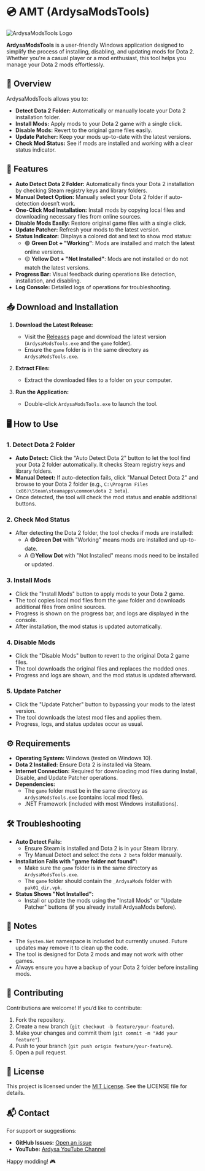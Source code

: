 # 💿 AMT (ArdysaModsTools)

![ArdysaModsTools Logo](https://yt3.googleusercontent.com/OQcC2Dt77FQaH0ORtSsNpOR-mv36MtE7T0vL1wTTNvEKKwO1MZSoq83Pzk-XMWyqjFDa2quQlg=w1707-fcrop64=1,00005a57ffffa5a8-k-c0xffffffff-no-nd-rj) <!-- Replace with actual logo URL if available -->

**ArdysaModsTools** is a user-friendly Windows application designed to simplify the process of installing, disabling, and updating mods for 
Dota 2. Whether you're a casual player or a mod enthusiast, this tool helps you manage your Dota 2 mods effortlessly.

## 📌 Overview

ArdysaModsTools allows you to:
- **Detect Dota 2 Folder:** Automatically or manually locate your Dota 2 installation folder.
- **Install Mods:** Apply mods to your Dota 2 game with a single click.
- **Disable Mods:** Revert to the original game files easily.
- **Update Patcher:** Keep your mods up-to-date with the latest versions.
- **Check Mod Status:** See if mods are installed and working with a clear status indicator.

## 🚀 Features

- **Auto Detect Dota 2 Folder:** Automatically finds your Dota 2 installation by checking Steam registry keys and library folders.
- **Manual Detect Option:** Manually select your Dota 2 folder if auto-detection doesn’t work.
- **One-Click Mod Installation:** Install mods by copying local files and downloading necessary files from online sources.
- **Disable Mods Easily:** Restore original game files with a single click.
- **Update Patcher:** Refresh your mods to the latest version.
- **Status Indicator:** Displays a colored dot and text to show mod status:
  - 🟢 **Green Dot + "Working"**: Mods are installed and match the latest online versions.
  - 🟡 **Yellow Dot + "Not Installed"**: Mods are not installed or do not match the latest versions.
- **Progress Bar:** Visual feedback during operations like detection, installation, and disabling.
- **Log Console:** Detailed logs of operations for troubleshooting.

## 📥 Download and Installation

1. **Download the Latest Release:**
   - Visit the [Releases](https://github.com/Anneardysa/ArdysaModsTools/releases) page and download the latest version (`ArdysaModsTools.exe` and the `game` folder).
   - Ensure the `game` folder is in the same directory as `ArdysaModsTools.exe`.

2. **Extract Files:**
   - Extract the downloaded files to a folder on your computer.

3. **Run the Application:**
   - Double-click `ArdysaModsTools.exe` to launch the tool.

## 🖥️ How to Use

### 1. Detect Dota 2 Folder
- **Auto Detect:** Click the "Auto Detect Dota 2" button to let the tool find your Dota 2 folder automatically. It checks Steam registry keys and library folders.
- **Manual Detect:** If auto-detection fails, click "Manual Detect Dota 2" and browse to your Dota 2 folder (e.g., `C:\Program Files (x86)\Steam\steamapps\common\dota 2 beta`).
- Once detected, the tool will check the mod status and enable additional buttons.

### 2. Check Mod Status
- After detecting the Dota 2 folder, the tool checks if mods are installed:
  - A 🟢**Green Dot** with "Working" means mods are installed and up-to-date.
  - A 🟡**Yellow Dot** with "Not Installed" means mods need to be installed or updated.

### 3. Install Mods
- Click the "Install Mods" button to apply mods to your Dota 2 game.
- The tool copies local mod files from the `game` folder and downloads additional files from online sources.
- Progress is shown on the progress bar, and logs are displayed in the console.
- After installation, the mod status is updated automatically.

### 4. Disable Mods
- Click the "Disable Mods" button to revert to the original Dota 2 game files.
- The tool downloads the original files and replaces the modded ones.
- Progress and logs are shown, and the mod status is updated afterward.

### 5. Update Patcher
- Click the "Update Patcher" button to bypassing your mods to the latest version.
- The tool downloads the latest mod files and applies them.
- Progress, logs, and status updates occur as usual.

## ⚙️ Requirements

- **Operating System:** Windows (tested on Windows 10).
- **Dota 2 Installed:** Ensure Dota 2 is installed via Steam.
- **Internet Connection:** Required for downloading mod files during Install, Disable, and Update Patcher operations.
- **Dependencies:**
  - The `game` folder must be in the same directory as `ArdysaModsTools.exe` (contains local mod files).
  - .NET Framework (included with most Windows installations).

## 🛠️ Troubleshooting

- **Auto Detect Fails:**
  - Ensure Steam is installed and Dota 2 is in your Steam library.
  - Try Manual Detect and select the `dota 2 beta` folder manually.
- **Installation Fails with "game folder not found":**
  - Make sure the `game` folder is in the same directory as `ArdysaModsTools.exe`.
  - The `game` folder should contain the `_ArdysaMods` folder with `pak01_dir.vpk`.
- **Status Shows "Not Installed":**
  - Install or update the mods using the "Install Mods" or "Update Patcher" buttons (if you already install ArdysaMods before).

## 📝 Notes

- The `System.Net` namespace is included but currently unused. Future updates may remove it to clean up the code.
- The tool is designed for Dota 2 mods and may not work with other games.
- Always ensure you have a backup of your Dota 2 folder before installing mods.

## 🤝 Contributing

Contributions are welcome! If you’d like to contribute:
1. Fork the repository.
2. Create a new branch (`git checkout -b feature/your-feature`).
3. Make your changes and commit them (`git commit -m "Add your feature"`).
4. Push to your branch (`git push origin feature/your-feature`).
5. Open a pull request.

## 📜 License

This project is licensed under the [MIT License](LICENSE). See the LICENSE file for details.

## 📬 Contact

For support or suggestions:
- **GitHub Issues:** [Open an issue](https://github.com/Anneardysa/ArdysaModsTools/issues)
- **YouTube:** [Ardysa YouTube Channel](https://www.youtube.com/@Ardysa?sub_confirmation=1)

Happy modding! 🎮
